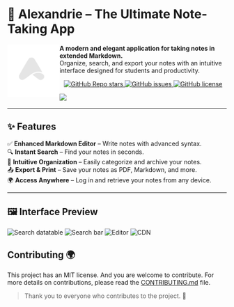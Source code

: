# 📖 Alexandrie – The Ultimate Note-Taking App

<img src="./frontend/public/Logo/Alexandrie-logo-dark.png" width="120" align="left">

<b>A modern and elegant application for taking notes in extended Markdown.</b><br>
Organize, search, and export your notes with an intuitive interface designed for students and productivity.

<p align="center">
  <a href="https://github.com/Smaug6739/Alexandrie/stargazers">
    <img alt="GitHub Repo stars" src="https://img.shields.io/github/stars/Smaug6739/Alexandrie?style=social">
  </a>
  <a href="https://github.com/Smaug6739/Alexandrie/issues">
    <img alt="GitHub issues" src="https://img.shields.io/github/issues/Smaug6739/Alexandrie">
  </a>
  <a href="https://github.com/Smaug6739/Alexandrie/blob/main/LICENSE">
    <img alt="GitHub license" src="https://img.shields.io/github/license/Smaug6739/Alexandrie">
  </a>
</p>
<img src="https://github.com/user-attachments/assets/4a011007-d2f5-4ab5-8191-297b93d60144"/>

---

## ✨ Features

✅ **Enhanced Markdown Editor** – Write notes with advanced syntax.  
🔍 **Instant Search** – Find your notes in seconds.  
📁 **Intuitive Organization** – Easily categorize and archive your notes.  
📤 **Export & Print** – Save your notes as PDF, Markdown, and more.  
🌍 **Access Anywhere** – Log in and retrieve your notes from any device.

---

## 🖼️ Interface Preview

![Search datatable](https://github.com/user-attachments/assets/21153a36-35f3-40ed-a728-d978834b7031)
![Search bar](https://github.com/user-attachments/assets/6ba2e3ff-2119-40aa-9fdd-4a2a86dbf91e)
![Editor](https://github.com/user-attachments/assets/03064f40-9f05-45a8-aed7-5c0c56469f24)
![CDN](https://github.com/user-attachments/assets/9932c414-78aa-4bd0-a137-d69af68c78c6)

## Contributing 🌍

This project has an MIT license. And you are welcome to contribute.
For more details on contributions, please read the [CONTRIBUTING.md](./CONTRIBUTING.md) file.

> Thank you to everyone who contributes to the project. 🎉
